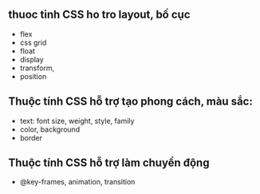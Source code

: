 ## thuoc tinh CSS ho tro layout, bố cục

- flex
- css grid
- float
- display
- transform,
- position

## Thuộc tính CSS hỗ trợ tạo phong cách, màu sắc:

- text: font size, weight, style, family
- color, background
- border

## Thuộc tính CSS hỗ trợ làm chuyển động

- @key-frames, animation, transition
